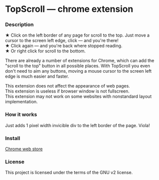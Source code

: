 # TopScroll — chrome extension

### Description
★ Click on the left border of any page for scroll to the top. Just move a cursor to the screen left edge, click — and you're there!  
★ Click again — and you're back where stopped reading.  
★ Or right click for scroll to the bottom.

There are already a number of extensions for Chrome, which can add the "scroll to the top" button in all possible places. With TopScroll you even don't need to aim any buttons, moving a mouse cursor to the screen left edge is much easier and faster.

This extension does not affect the appearance of web pages.  
This extension is useless if browser window is not fullscreen.  
This extension may not work on some websites with nonstandard layout implementation.

### How it works
Just adds 1 pixel width invicible div to the left border of the page. Viola!

### Install
[Chrome web store](https://chrome.google.com/webstore/detail/topscroll/hnninpkmflibadgihijdmlilikhdgajj)

### License
This project is licensed under the terms of the GNU v2 license.

